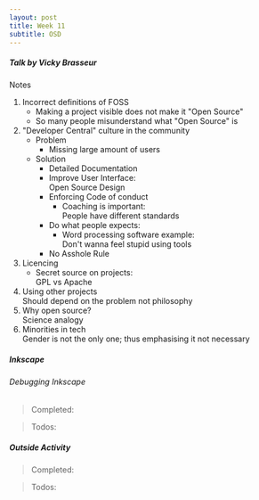 ```yaml
---
layout: post
title: Week 11
subtitle: OSD
---
```


##### Talk by Vicky Brasseur
Notes
1. Incorrect definitions of FOSS
    - Making a project visible does not make it "Open Source"
    - So many people misunderstand what "Open Source" is
1. "Developer Central" culture in the community  
   - Problem
      - Missing large amount of users
   - Solution
      - Detailed Documentation
      - Improve User Interface:  
      Open Source Design
      - Enforcing Code of conduct
         - Coaching is important:  
         People have different standards
      - Do what people expects:  
         - Word processing software example:  
           Don't wanna feel stupid using tools
      - No Asshole Rule
1. Licencing
    - Secret source on projects:  
    GPL vs Apache
1. Using other projects  
Should depend on the problem not philosophy
1. Why open source?  
Science analogy
1. Minorities in tech  
Gender is not the only one; thus emphasising it not necessary 


##### Inkscape

###### Debugging Inkscape

> Completed:

> Todos:


##### Outside Activity

> Completed:

> Todos:
